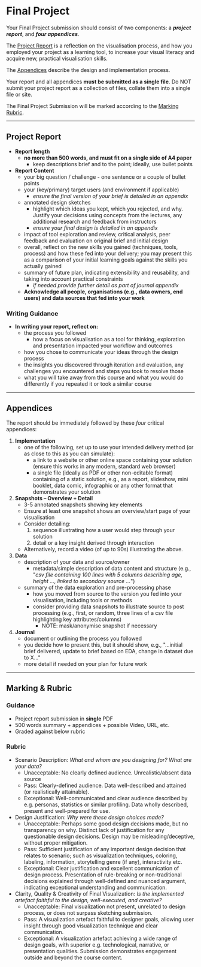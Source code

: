 # Final Project

Your Final Project submission should consist of two components: a ***project report***, and ***four appendices***.

The [Project Report](#project-report) is a reflection on the visualisation process, and how you employed your project as a learning tool, to increase your visual literacy and acquire new, practical visualisation skills.

The [Appendices](#appendices) describe the design and implementation process.

Your report and all appendices __must be submitted as a single file__. Do NOT submit your project report as a collection of files, collate them into a single file or site.

The Final Project Submission will be marked according to the [Marking Rubric](#marking--rubric).

***

<a name = "project_report"></a>

## Project Report

* __Report length__
    * __no more than 500 words, and must fit on a single side of A4 paper__
        * keep descriptions brief and to the point; ideally, use bullet points
* __Report Content__
    * your big question / challenge - one sentence or a couple of bullet points 
    * your (key/primary) target users (and environment if applicable)
      * _ensure the final version of your brief is detailed in an appendix_    
   * annotated design sketches
        * highlight which ideas you kept, which you rejected, and why. Justify your decisions using concepts from the lectures, any additional research and feedback from instructors
      * _ensure your final design is detailed in an appendix_     
    * impact of tool exploration and review, critical analysis, peer feedback and evaluation on original brief and initial design  
    * overall, reflect on the new skills you gained (techniques, tools, process) and how these fed into your delivery; you may present this as a comparison of your initial learning goals against the skills you actually gained
    * summary of future plan, indicating extensibility and reusability, and taking into account practical constraints
         * _if needed provide further detail as part of journal appendix_
    * __Acknowledge all people, organisations (e.g., data owners, end users) and data sources that fed into your work__

### Writing Guidance

* __In writing your report, reflect on:__
    * the process you followed
        * how a focus on visualisation as a tool for thinking, exploration and presentation impacted your workflow and outcomes
    * how you chose to communicate your ideas through the design process
    * the insights you discovered through iteration and evaluation, any challenges you encountered and steps you took to resolve those
    * what you will take away from this course and what you would do differently if you repeated it or took a similar course

***

## Appendices
<a name = "appendices"></a>

The report should be immediately followed by these _four_ critical appendices:

1. __Implementation__
    * one of the following, set up to use your intended delivery method (or as close to this as you can simulate):
        * a link to a website or other online space containing your solution (ensure this works in any modern, standard web browser)
        * a single file (ideally as PDF or other non-editable format) containing of a static solution, e.g., as a report, slideshow, mini booklet, data comic, infographic or any other format that demonstrates your solution
1. __Snapshots &ndash; Overview + Detail__
    * 3-5 annotated snapshots showing key elements
    * Ensure at least one snapshot shows an overview/start page of your visualisation
    * Consider detailing:
        1. sequence illustrating how a user would step through your solution
        1. detail or a key insight derived through interaction
    * Alternatively, record a video (of up to 90s) illustrating the above.
1. __Data__ 
    * description of your data and source/owner
        * metadata/simple description of data content and structure (e.g., "_csv file containing 100 lines with 5 columns describing age, height ..., linked to secondary source ..._")
    * summary of the data exploration and pre-processing phase
        * how you moved from source to the version you fed into your visualisation, including tools or methods
        * consider providing data snapshots to illustrate source to post processing (e.g., first, or random, three lines of a csv file highlighting key attributes/columns)
            * NOTE: mask/anonymise snapshot if necessary
1. __Journal__
    * document or outlining the process you followed
    * you decide how to present this, but it should show, e.g., "...initial brief delivered, update to brief based on EDA, change in dataset due to X..."
    * more detail if needed on your plan for future work

***

## Marking & Rubric

### Guidance

* Project report submission in **single** PDF
* 500 words summary \+ appendices \+ possible Video, URL, etc.
* Graded against below rubric

### Rubric

* Scenario Description: _What and whom are you designing for? What are your data?_
    * Unacceptable: No clearly defined audience. Unrealistic/absent data source
    * Pass: Clearly-defined audience. Data well-described and attained (or realistically attainable).
    * Exceptional: Well-communicated and clear audience described by e.g. personas, statistics or similar profiling. Data wholly described, present and well-prepared for use.
* Design Justification: _Why were these design choices made?_
    * Unacceptable: Perhaps some good design decisions made, but no transparency on why. Distinct lack of justification for any questionable design decisions. Design may be misleading/deceptive, without proper mitigation.
    * Pass: Sufficient justification of any important design decision that relates to scenario; such as visualization techniques, coloring, labeling, information, storytelling genre (if any), interactivity etc.
    * Exceptional: Clear justification and excellent communication of design process. Presentation of rule-breaking or non-traditional decisions explained through well-defined and nuanced argument, indicating exceptional understanding and communication.
* Clarity, Quality & Creativity of Final Visualization: _Is the implemented artefact faithful to the design, well-executed, and creative?_
    * Unacceptable: Final visualization not present, unrelated to design process, or does not surpass sketching submission.
    * Pass: A visualization artefact faithful to designer goals, allowing user insight through good visualization technique and clear communication.
    * Exceptional: A visualization artefact achieving a wide range of design goals, with superior e.g. technological, narrative, or presentation qualities. Submission demonstrates engagement outside and beyond the course content.